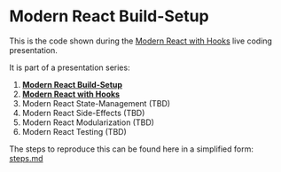 # Modern React Build-Setup

This is the code shown during the [Modern React with Hooks](https://www.meetup.com/software-enthusiasts/) live coding presentation.

It is part of a presentation series:
1. **[Modern React Build-Setup](https://github.com/jambit/modern-react/tree/01-build-setup)**
2. **[Modern React with Hooks](https://github.com/jambit/modern-react/tree/02-hooks)**
3. Modern React State-Management (TBD)
4. Modern React Side-Effects (TBD)
5. Modern React Modularization (TBD)
6. Modern React Testing (TBD)

The steps to reproduce this can be found here in a simplified form: [steps.md](./steps.md)
